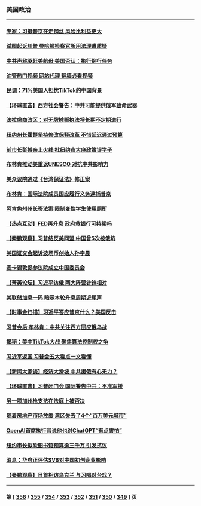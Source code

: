 ### 美国政治
---
#### [专家：习挺普京在走钢丝 风险比利益更大](../../pages/ncid1078159/n13956139.md?03232045) 
#### [试图起诉川普 曼哈顿检察官所用法理遭质疑](../../pages/ncid1078159/n13956260.md?03232045) 
#### [中共声称驱赶美航母 美国否认：执行例行任务](../../pages/ncid1078159/n13956680.md?03232045) 
#### [油管热门视频 网站代理 翻墙必看视频](http://138.2.39.72:81/youtube.html?epic-marker?03232045)
#### [民调：71%美国人担忧TikTok的中国背景](../../pages/ncid1078159/n13956648.md?03232045) 
#### [【环球直击】西方社会警告：中共可能提供俄军致命武器](../../pages/ncid1078159/n13956163.md?03232045) 
#### [法拉盛商改区：对无牌摊贩执法将长期不定期进行](../../pages/ncid1078159/n13956470.md?03232045) 
#### [纽约州长霍楚坚持修改保释改革 不惜延迟通过预算](../../pages/ncid1078159/n13956455.md?03232045) 
#### [前市长彭博亲上火线 批纽约市大麻政策误学子](../../pages/ncid1078159/n13956472.md?03232045) 
#### [布林肯推动美重返UNESCO 对抗中共影响力](../../pages/ncid1078159/n13956536.md?03232045) 
#### [美众议院通过《台湾保证法》修正案](../../pages/ncid1078159/n13956411.md?03232045) 
#### [布林肯：国际法院成员国应履行义务逮捕普京](../../pages/ncid1078159/n13956397.md?03232045) 
#### [阿肯色州州长签法案 限制变性学生使用厕所](../../pages/ncid1078159/n13956282.md?03232045) 
#### [【热点互动】FED再升息 政府救银行可持续吗](../../pages/ncid1078159/n13956298.md?03232045) 
#### [【秦鹏观察】习普结反美同盟 中国曾5次被俄坑](../../pages/ncid1078159/n13956280.md?03232045) 
#### [美国证交会起诉波场币创始人孙宇晨](../../pages/ncid1078159/n13956275.md?03232045) 
#### [麦卡锡敦促参议院成立中国委员会](../../pages/ncid1078159/n13956288.md?03232045) 
#### [【菁英论坛】习近平访俄 两大阵营针锋相对](../../pages/ncid1078159/n13956271.md?03232045) 
#### [美联储加息一码 暗示本轮升息周期近尾声](../../pages/ncid1078159/n13956192.md?03232045) 
#### [【时事金扫描】习近平答应普京什么？美国反击](../../pages/ncid1078159/n13956027.md?03232045) 
#### [习普会后 布林肯：中共关注西方回应俄乌战](../../pages/ncid1078159/n13956144.md?03232045) 
#### [揭秘：美中TikTok大战 聚焦算法控制权之争](../../pages/ncid1078159/n13956048.md?03232045) 
#### [习近平返国 习普会五大看点一文看懂](../../pages/ncid1078159/n13956043.md?03232045) 
#### [【新闻大家谈】经济大滑坡 中共援俄有心无力？](../../pages/ncid1078159/n13955771.md?03232045) 
#### [【环球直击】习普闭门会 国际警告中共：不准军援](../../pages/ncid1078159/n13955322.md?03232045) 
#### [另一项加州枪支法在法庭上被否决](../../pages/ncid1078159/n13955755.md?03232045) 
#### [随着房地产市场放缓 湾区失去了4个“百万美元城市”](../../pages/ncid1078159/n13955750.md?03232045) 
#### [OpenAI首席执行官说他也对ChatGPT“有点害怕”](../../pages/ncid1078159/n13955744.md?03232045) 
#### [纽约市长拟砍图书馆预算逾三千万 引发抗议](../../pages/ncid1078159/n13955633.md?03232045) 
#### [消息：华府正评估SVB对中国初创企业影响](../../pages/ncid1078159/n13955616.md?03232045) 
#### [【秦鹏观察】日首相访乌克兰 与习唱对台戏？](../../pages/ncid1078159/n13955451.md?03232045) 

---
#### 第 [ [356](./356.md?03232045) / [355](./355.md?03232045) / [354](./354.md?03232045) / [353](./353.md?03232045) / [352](./352.md?03232045) / [351](./351.md?03232045) / [350](./350.md?03232045) / [349](./349.md?03232045) ] 页

